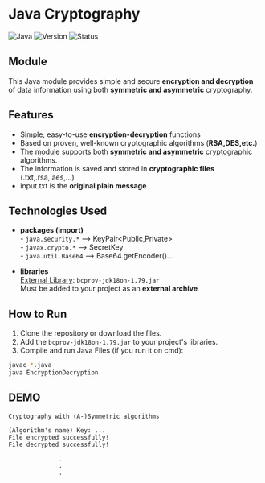# Java Cryptography
![Java](https://img.shields.io/badge/Language-Java-blue)
![Version](https://img.shields.io/badge/Version-1.0-orange)
![Status](https://img.shields.io/badge/Status-Completed-brightgreen)

## Module
This Java module provides simple and secure **encryption and decryption** of data information using both **symmetric and asymmetric** cryptography.

## Features
- Simple, easy-to-use **encryption-decryption** functions
- Based on proven, well-known cryptographic algorithms (**RSA,DES,etc.**)
- The module supports both **symmetric and asymmetric** cryptographic algorithms.
- The information is saved and stored in **cryptographic files** (.txt,.rsa,.aes,...)
- input.txt is the **original plain message**

## Technologies Used
- **packages (import)** <br>
  \- `java.security.*` --> KeyPair<Public,Private><br>
  \- `javax.crypto.*` --> SecretKey<br>
  \- `java.util.Base64` --> Base64.getEncoder()...<br>

- **libraries**<br>
  [External Library](https://www.bouncycastle.org/): `bcprov-jdk18on-1.79.jar`<br>
Must be added to your project as an **external archive**

## How to Run
1. Clone the repository or download the files.
2. Add the `bcprov-jdk18on-1.79.jar` to your project's libraries.
3. Compile and run Java Files (if you run it on cmd):
```bash 
javac *.java
java EncryptionDecryption
```

## DEMO
```
Cryptography with (A-)Symmetric algorithms

(Algorithm's name) Key: ...
File encrypted successfully!
File decrypted successfully!

              .
              .
              .
```
